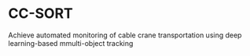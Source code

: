 # CC-SORT
Achieve automated monitoring of cable crane transportation using deep learning-based mmulti-object tracking
